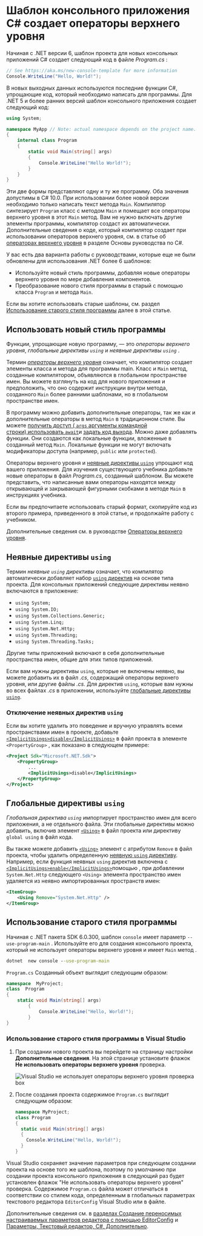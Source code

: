 # Шаблон консольного приложения C# создает операторы верхнего уровня

Начиная с .NET версии 6, шаблон проекта для новых консольных приложений C# создает следующий код в файле _Program.cs_ :
```cs
// See https://aka.ms/new-console-template for more information 
Console.WriteLine("Hello, World!");
```
В новых выходных данных используются последние функции C#, упрощающие код, который необходимо написать для программы. Для .NET 5 и более ранних версий шаблон консольного приложения создает следующий код:

```cs
using System;

namespace MyApp // Note: actual namespace depends on the project name.
{
    internal class Program
    {
        static void Main(string[] args)
        {
            Console.WriteLine("Hello World!");
        }
    }
}
```
Эти две формы представляют одну и ту же программу. Оба значения допустимы в C# 10.0. При использовании более новой версии необходимо только написать текст метода  `Main`. Компилятор синтезирует  `Program`  класс с методом  `Main`  и помещает все операторы верхнего уровня в этот  `Main`  метод. Вам не нужно включать другие элементы программы, компилятор создаст их автоматически. Дополнительные сведения о коде, который компилятор создает при использовании операторов верхнего уровня, см. в статье об  [операторах верхнего уровня](https://learn.microsoft.com/ru-ru/dotnet/csharp/fundamentals/program-structure/top-level-statements)  в разделе Основы руководства по C#.

У вас есть два варианта работы с руководствами, которые еще не были обновлены для использования .NET более 6 шаблонов:

-   Используйте новый стиль программы, добавляя новые операторы верхнего уровня по мере добавления компонентов.
-   Преобразование нового стиля программы в старый с помощью класса  `Program`  и метода  `Main`.

Если вы хотите использовать старые шаблоны, см. раздел  [Использование старого стиля программы](https://learn.microsoft.com/ru-ru/dotnet/core/tutorials/top-level-templates#use-the-old-program-style)  далее в этой статье.

## Использовать новый стиль программы

Функции, упрощающие новую программу, — это  _операторы верхнего уровня_,  _глобальные директивы  `using`_  и  _неявные директивы  `using`_  .

Термин  [_операторы верхнего уровня_](https://learn.microsoft.com/ru-ru/dotnet/csharp/fundamentals/program-structure/top-level-statements)  означает, что компилятор создает элементы класса и метода для программы main. Класс и  `Main`  метод, созданные компилятором, объявляются в глобальном пространстве имен. Вы можете взглянуть на код для нового приложения и предположить, что оно содержит инструкции внутри метода, созданного  `Main`  более ранними шаблонами, но в глобальном пространстве имен.

В программу можно добавить дополнительные операторы, так же как и дополнительные операторы в метод  `Main`  в традиционном стиле. Вы можете  [получить доступ (  `args`  аргументы командной строки),](https://learn.microsoft.com/ru-ru/dotnet/csharp/fundamentals/program-structure/top-level-statements#args)[использовать  `await`](https://learn.microsoft.com/ru-ru/dotnet/csharp/fundamentals/program-structure/top-level-statements#await)и  [задать код выхода](https://learn.microsoft.com/ru-ru/dotnet/csharp/fundamentals/program-structure/top-level-statements#exit-code-for-the-process). Можно даже добавлять функции. Они создаются как локальные функции, вложенные в созданный метод  `Main`. Локальные функции не могут включать модификаторы доступа (например,  `public`  или  `protected`).

Операторы верхнего уровня и  [неявные директивы  `using`](https://learn.microsoft.com/ru-ru/dotnet/core/tutorials/top-level-templates#implicit-using-directives)  упрощают код вашего приложения. Для изучения существующего учебника добавьте новые операторы в файл  _Program.cs_, созданный шаблоном. Вы можете представить, что написанные вами операторы находятся между открывающей и закрывающей фигурными скобками в методе  `Main`  в инструкциях учебника.

Если вы предпочитаете использовать старый формат, скопируйте код из второго примера, приведенного в этой статье, и продолжайте работу с учебником.

Дополнительные сведения см. в руководстве  [Операторы верхнего уровня](https://learn.microsoft.com/ru-ru/dotnet/csharp/whats-new/tutorials/top-level-statements).

[](https://learn.microsoft.com/ru-ru/dotnet/core/tutorials/top-level-templates#implicit-using-directives)

## Неявные директивы  `using`

Термин  _неявные  `using`  директивы_  означает, что компилятор автоматически добавляет набор  [`using`  директив](https://learn.microsoft.com/ru-ru/dotnet/csharp/language-reference/keywords/using-directive)  на основе типа проекта. Для консольных приложений следующие директивы неявно включаются в приложение:

-   `using System;`
-   `using System.IO;`
-   `using System.Collections.Generic;`
-   `using System.Linq;`
-   `using System.Net.Http;`
-   `using System.Threading;`
-   `using System.Threading.Tasks;`

Другие типы приложений включают в себя дополнительные пространства имен, общие для этих типов приложений.

Если вам нужны директивы  `using`, которые не включены неявно, вы можете добавить их в файл  _.cs_, содержащий операторы верхнего уровня, или другие файлы  _.cs_. Для директив  `using`, которые вам нужны во всех файлах  _.cs_  в приложении, используйте  [глобальные директивы  `using`](https://learn.microsoft.com/ru-ru/dotnet/core/tutorials/top-level-templates#global-using-directives).

[](https://learn.microsoft.com/ru-ru/dotnet/core/tutorials/top-level-templates#disable-implicit-using-directives)

### Отключение неявных директив  `using`

Если вы хотите удалить это поведение и вручную управлять всеми пространствами имен в проекте, добавьте  [`<ImplicitUsings>disable</ImplicitUsings>`](https://learn.microsoft.com/ru-ru/dotnet/core/project-sdk/msbuild-props#implicitusings)  в файл проекта в элементе  `<PropertyGroup>`  , как показано в следующем примере:
```xml
<Project Sdk="Microsoft.NET.Sdk">  
	<PropertyGroup> 
		... 
		<ImplicitUsings>disable</ImplicitUsings>  
	</PropertyGroup>  
</Project>
```
## Глобальные директивы  `using`

_Глобальная директива  `using`_  импортирует пространство имен для всего приложения, а не отдельного файла. Эти глобальные директивы можно добавить, включив элемент  [`<Using>`](https://learn.microsoft.com/ru-ru/dotnet/core/project-sdk/msbuild-props#using)  в файл проекта или директиву  `global using`  в файл кода.

Вы также можете добавить  [`<Using>`](https://learn.microsoft.com/ru-ru/dotnet/core/project-sdk/msbuild-props#using)  элемент с атрибутом  `Remove`  в файл проекта, чтобы удалить определенную  [неявную  `using`  директиву](https://learn.microsoft.com/ru-ru/dotnet/core/tutorials/top-level-templates#implicit-using-directives). Например, если функция неявных  `using`  директив включена с  [`<ImplicitUsings>enable</ImplicitUsings>`](https://learn.microsoft.com/ru-ru/dotnet/core/project-sdk/msbuild-props#implicitusings)помощью , при добавлении  `System.Net.Http`  следующего  `<Using>`  элемента пространство имен удаляется из неявно импортированных пространств имен:
```xml
<ItemGroup>  
	<Using Remove="System.Net.Http" />  
</ItemGroup>
```
## Использование старого стиля программы

Начиная с .NET пакета SDK 6.0.300, шаблон  `console`  имеет параметр  `--use-program-main`  . Используйте его для создания консольного проекта, который не использует операторы верхнего уровня и имеет  `Main`  метод .
```cmd
dotnet  new console --use-program-main
```
`Program.cs` Созданный объект выглядит следующим образом:
```cs
namespace  MyProject; 
class  Program 
{ 
	static void Main(string[] args) 
		{ 
			Console.WriteLine("Hello, World!"); 
		} 
}
```
### Использование старого стиля программы в Visual Studio

1.  При создании нового проекта вы перейдете на страницу настройки  **Дополнительные сведения**. На этой странице установите флажок  **Не использовать операторы верхнего уровня**  проверка.
    
    ![Visual Studio не использует операторы верхнего уровня проверка box](https://learn.microsoft.com/ru-ru/dotnet/core/tutorials/media/top-level-templates/vs-additional-information.png)
    
2.  После создания проекта содержимое  `Program.cs`  выглядит следующим образом:
      
    ```cs
    namespace MyProject;
    class Program
    {
      static void Main(string[] args)
      {
        Console.WriteLine("Hello, World!");
      }
    }
    ```
 Visual Studio сохраняет значение параметров при следующем создании проекта на основе того же шаблона, поэтому по умолчанию при создании проекта консольного приложения в следующий раз будет установлен флажок "Не использовать операторы верхнего уровня" проверка. Содержимое  `Program.cs`  файла может отличаться в соответствии со стилем кода, определенным в глобальных параметрах текстового редактора  `EditorConfig`  Visual Studio или в файле.

Дополнительные сведения см. в  [разделах Создание переносимых настраиваемых параметров редактора с помощью EditorConfig](https://learn.microsoft.com/ru-ru/visualstudio/ide/create-portable-custom-editor-options)  и  [Параметры, Текстовый редактор, C#, Дополнительно](https://learn.microsoft.com/ru-ru/visualstudio/ide/reference/options-text-editor-csharp-advanced).
